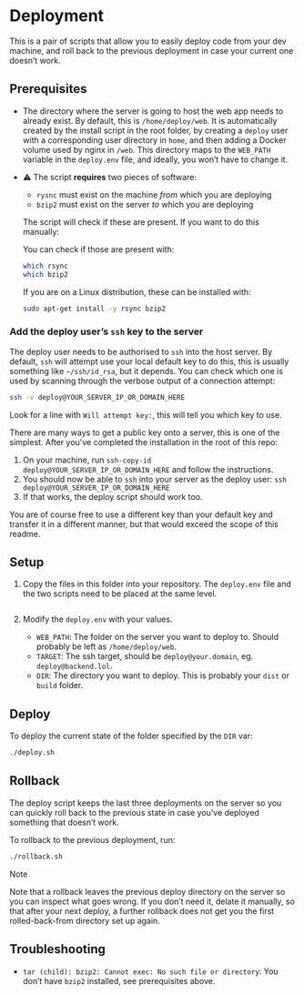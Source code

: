 # Deployment

This is a pair of scripts that allow you to easily deploy code from your dev machine, and roll back to the previous deployment in case your current one doesn’t work.

## Prerequisites

- The directory where the server is going to host the web app needs to already exist. By default, this is `/home/deploy/web`. It is automatically created by the install script in the root folder, by creating a `deploy` user with a corresponding user directory in `home`, and then adding a Docker volume used by nginx in `/web`. This directory maps to the `WEB_PATH` variable in the `deploy.env` file, and ideally, you won’t have to change it.
  
- ⚠️ The script **requires** two pieces of software:
  - `rysnc` must exist on the machine _from_ which you are deploying
  - `bzip2` must exist on the server _to_ which you are deploying

  The script will check if these are present. If you want to do this manually:

  You can check if those are present with:
  ```sh
  which rsync
  which bzip2
  ```

  If you are on a Linux distribution, these can be installed with:
  ```sh
  sudo apt-get install -y rsync bzip2
  ```

### Add the deploy user’s `ssh` key to the server

The deploy user needs to be authorised to `ssh` into the host server. By default, `ssh` will attempt use your local default key to do this, this is usually something like `~/ssh/id_rsa`, but it depends. You can check which one is used by scanning through the verbose output of a connection attempt:

```sh
ssh -v deploy@YOUR_SERVER_IP_OR_DOMAIN_HERE
```

Look for a line with `Will attempt key:`, this will tell you which key to use. 

There are many ways to get a public key onto a server, this is one of the simplest. After you've completed the installation in the root of this repo:

1. On your machine, run `ssh-copy-id deploy@YOUR_SERVER_IP_OR_DOMAIN_HERE` and follow the instructions.
2. You should now be able to `ssh` into your server as the deploy user: `ssh deploy@YOUR_SERVER_IP_OR_DOMAIN_HERE`
3. If that works, the deploy script should work too. 

You are of course free to use a different key than your default key and transfer it in a different manner, but that would exceed the scope of this readme. 

## Setup

1. Copy the files in this folder into your repository. The `deploy.env` file and the two scripts need to be placed at the same level.

    ```
2. Modify the `deploy.env` with your values.
   - `WEB_PATH`: The folder on the server you want to deploy to. Should probably be left as `/home/deploy/web`.
   - `TARGET`: The ssh target, should be `deploy@your.domain`, eg. `deploy@backend.lol`.
   - `DIR`: The directory you want to deploy. This is probably your `dist` or `build` folder.

## Deploy

To deploy the current state of the folder specified by the `DIR` var:
```sh
./deploy.sh
```

## Rollback

The deploy script keeps the last three deployments on the server so you can quickly roll back to the previous state in case you’ve deployed something that doesn’t work.

To rollback to the previous deployment, run:
```sh
./rollback.sh
```

> [!NOTE]
> Note that a rollback leaves the previous deploy directory on the server so you can inspect what goes wrong. If you don’t need it, delate it manually, so that after your next deploy, a further rollback does not get you the first rolled-back-from directory set up again.

## Troubleshooting

- `tar (child): bzip2: Cannot exec: No such file or directory`: You don’t have `bzip2` installed, see prerequisites above.

